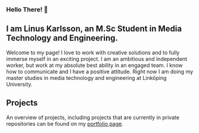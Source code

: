 ### Hello There! 👋

<!--
**Linnet5/Linnet5** is a ✨ _special_ ✨ repository because its `README.md` (this file) appears on your GitHub profile.

Here are some ideas to get you started:

- 🔭 I’m currently working on ...
- 🌱 I’m currently learning ...
- 👯 I’m looking to collaborate on ...
- 🤔 I’m looking for help with ...
- 💬 Ask me about ...
- 📫 How to reach me: ...
- 😄 Pronouns: ...
- ⚡ Fun fact: ...
-->

## I am Linus Karlsson, an M.Sc Student in Media Technology and Engineering.

Welcome to my page! I love to work with creative solutions and to fully immerse myself in an exciting project. I am an ambitious and independent worker, but work at my absolute best ability in an engaged team. I know how to communicate and I have a positive attitude. Right now I am doing my master studies in media technology and engineering at Linköping University.

## Projects

An overview of projects, including projects that are currently in private repositories can be found on my [portfolio page](https://linnet5.github.io/).
